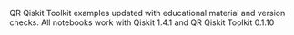 QR Qiskit Toolkit examples updated with educational material and version checks. All notebooks work with Qiskit 1.4.1 and QR Qiskit Toolkit 0.1.10
